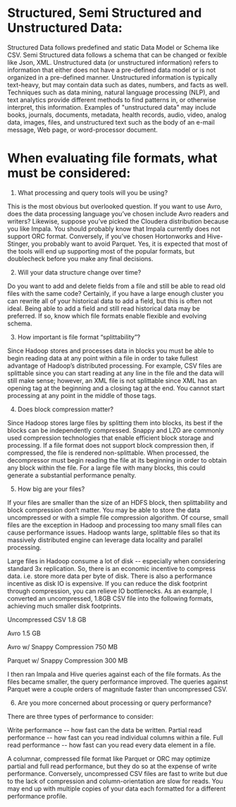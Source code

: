 # Structured, Semi Structured and Unstructured Data:
Structured Data follows predefined and static Data Model or Schema like CSV.
Semi Structured data follows a schema that can be changed or fexible like Json, XML.
Unstructured data (or unstructured information) refers to information that either does not have a pre-defined data model or is not organized in a pre-defined manner.
Unstructured information is typically text-heavy, but may contain data such as dates, numbers, and facts as well.
Techniques such as data mining, natural language processing (NLP), and text analytics provide different methods to find patterns in, or otherwise interpret, this information.
Examples of "unstructured data" may include books, journals, documents, metadata, health records, audio, video, analog data, images, files, and unstructured text such as the body of an e-mail message, Web page, or word-processor document.


# When evaluating file formats, what must be considered:

1. What processing and query tools will you be using?

This is the most obvious but overlooked question. If you want to use Avro, does the data processing language you’ve chosen include Avro readers and writers?     Likewise, suppose you’ve picked the Cloudera distribution because you like Impala. You should probably know that Impala currently does not support ORC format. Conversely, if you’ve chosen Hortonworks and Hive-Stinger, you probably want to avoid Parquet. Yes, it is expected that most of the tools will end up supporting most of the popular formats, but doublecheck before you make any final decisions.

2. Will your data structure change over time?

Do you want to add and delete fields from a file and still be able to read old files with the same code?   Certainly, if you have a large enough cluster you can rewrite all of your historical data to add a field, but this is often not ideal. Being able to add a field and still read historical data may be preferred. If so, know which file formats enable flexible and evolving schema.

3. How important is file format “splittability”?

Since Hadoop stores and processes data in blocks you must be able to begin reading data at any point within a file in order to take fullest advantage of Hadoop’s distributed processing. For example, CSV files are splittable since you can start reading at any line in the file and the data will still make sense; however, an XML file is not splittable since XML has an opening tag at the beginning and a closing tag at the end. You cannot start processing at any point in the middle of those tags.

4. Does block compression matter?

Since Hadoop stores large files by splitting them into blocks, its best if the blocks can be independently compressed. Snappy and LZO are commonly used compression technologies that enable efficient block storage and processing. If a file format does not support block compression then, if compressed, the file is rendered non-splittable. When processed, the decompressor must begin reading the file at its beginning in order to obtain any block within the file. For a large file with many blocks, this could generate a substantial performance penalty.

5. How big are your files?

If your files are smaller than the size of an HDFS block, then splittability and block compression don’t matter. You may be able to store the data uncompressed or with a simple file compression algorithm. Of course, small files are the exception in Hadoop and processing too many small files can cause performance issues. Hadoop wants large, splittable files so that its massively distributed engine can leverage data locality and parallel processing.

Large files in Hadoop consume a lot of disk -- especially when considering standard 3x replication. So, there is an economic incentive to compress data. i.e. store more data per byte of disk. There is also a performance incentive as disk IO is expensive. If you can reduce the disk footprint through compression, you can relieve IO bottlenecks. As an example, I converted an uncompressed, 1.8GB CSV file into the following formats, achieving much smaller disk footprints.

Uncompressed CSV 1.8 GB

Avro 1.5 GB

Avro w/ Snappy Compression 750 MB

Parquet w/ Snappy Compression 300 MB

I then ran Impala and Hive queries against each of the file formats. As the files became smaller, the query performance improved. The queries against Parquet were a couple orders of magnitude faster than uncompressed CSV.

6. Are you more concerned about processing or query performance?  

There are three types of performance to consider:   

Write performance -- how fast can the data be written.
Partial read performance -- how fast can you read individual columns within a file.
Full read performance -- how fast can you read every data element in a file.

A columnar, compressed file format like Parquet or ORC may optimize partial and full read performance, but they do so at the expense of write performance. Conversely, uncompressed CSV files are fast to write but due to the lack of compression and column-orientation are slow for reads. You may end up with multiple copies of your data each formatted for a different performance profile.
